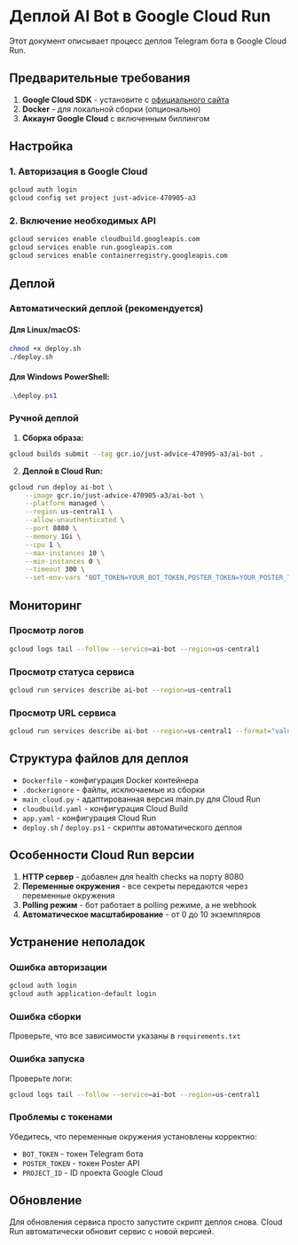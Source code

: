 # Деплой AI Bot в Google Cloud Run

Этот документ описывает процесс деплоя Telegram бота в Google Cloud Run.

## Предварительные требования

1. **Google Cloud SDK** - установите с [официального сайта](https://cloud.google.com/sdk/docs/install)
2. **Docker** - для локальной сборки (опционально)
3. **Аккаунт Google Cloud** с включенным биллингом

## Настройка

### 1. Авторизация в Google Cloud

```bash
gcloud auth login
gcloud config set project just-advice-470905-a3
```

### 2. Включение необходимых API

```bash
gcloud services enable cloudbuild.googleapis.com
gcloud services enable run.googleapis.com
gcloud services enable containerregistry.googleapis.com
```

## Деплой

### Автоматический деплой (рекомендуется)

#### Для Linux/macOS:
```bash
chmod +x deploy.sh
./deploy.sh
```

#### Для Windows PowerShell:
```powershell
.\deploy.ps1
```

### Ручной деплой

1. **Сборка образа:**
```bash
gcloud builds submit --tag gcr.io/just-advice-470905-a3/ai-bot .
```

2. **Деплой в Cloud Run:**
```bash
gcloud run deploy ai-bot \
    --image gcr.io/just-advice-470905-a3/ai-bot \
    --platform managed \
    --region us-central1 \
    --allow-unauthenticated \
    --port 8080 \
    --memory 1Gi \
    --cpu 1 \
    --max-instances 10 \
    --min-instances 0 \
    --timeout 300 \
    --set-env-vars "BOT_TOKEN=YOUR_BOT_TOKEN,POSTER_TOKEN=YOUR_POSTER_TOKEN,PROJECT_ID=just-advice-470905-a3"
```

## Мониторинг

### Просмотр логов
```bash
gcloud logs tail --follow --service=ai-bot --region=us-central1
```

### Просмотр статуса сервиса
```bash
gcloud run services describe ai-bot --region=us-central1
```

### Просмотр URL сервиса
```bash
gcloud run services describe ai-bot --region=us-central1 --format="value(status.url)"
```

## Структура файлов для деплоя

- `Dockerfile` - конфигурация Docker контейнера
- `.dockerignore` - файлы, исключаемые из сборки
- `main_cloud.py` - адаптированная версия main.py для Cloud Run
- `cloudbuild.yaml` - конфигурация Cloud Build
- `app.yaml` - конфигурация Cloud Run
- `deploy.sh` / `deploy.ps1` - скрипты автоматического деплоя

## Особенности Cloud Run версии

1. **HTTP сервер** - добавлен для health checks на порту 8080
2. **Переменные окружения** - все секреты передаются через переменные окружения
3. **Polling режим** - бот работает в polling режиме, а не webhook
4. **Автоматическое масштабирование** - от 0 до 10 экземпляров

## Устранение неполадок

### Ошибка авторизации
```bash
gcloud auth login
gcloud auth application-default login
```

### Ошибка сборки
Проверьте, что все зависимости указаны в `requirements.txt`

### Ошибка запуска
Проверьте логи:
```bash
gcloud logs tail --follow --service=ai-bot --region=us-central1
```

### Проблемы с токенами
Убедитесь, что переменные окружения установлены корректно:
- `BOT_TOKEN` - токен Telegram бота
- `POSTER_TOKEN` - токен Poster API
- `PROJECT_ID` - ID проекта Google Cloud

## Обновление

Для обновления сервиса просто запустите скрипт деплоя снова. Cloud Run автоматически обновит сервис с новой версией.
